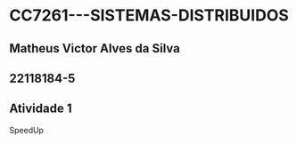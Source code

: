 # CC7261---SISTEMAS-DISTRIBUIDOS

## Matheus Victor Alves da Silva
## 22118184-5

## Atividade 1
SpeedUp
